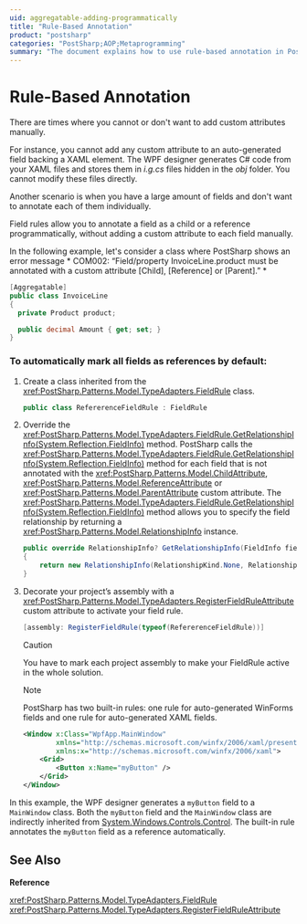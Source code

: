 ```yaml
---
uid: aggregatable-adding-programmatically
title: "Rule-Based Annotation"
product: "postsharp"
categories: "PostSharp;AOP;Metaprogramming"
summary: "The document explains how to use rule-based annotation in PostSharp to programmatically annotate fields as a child or a reference, particularly useful for auto-generated fields or large numbers of fields."
---
```

# Rule-Based Annotation

There are times where you cannot or don't want to add custom attributes manually.

For instance, you cannot add any custom attribute to an auto-generated field backing a XAML element. The WPF designer generates C# code from your XAML files and stores them in *i.g.cs* files hidden in the *obj* folder. You cannot modify these files directly. 

Another scenario is when you have a large amount of fields and don't want to annotate each of them individually.

Field rules allow you to annotate a field as a child or a reference programmatically, without adding a custom attribute to each field manually.

In the following example, let's consider a class where PostSharp shows an error message *
          COM002: “Field/property InvoiceLine.product must be
          annotated with a custom attribute [Child], [Reference] or [Parent].”
        * 

```csharp
[Aggregatable]
public class InvoiceLine
{
  private Product product;

  public decimal Amount { get; set; }
}
```


### To automatically mark all fields as references by default:

1. Create a class inherited from the <xref:PostSharp.Patterns.Model.TypeAdapters.FieldRule> class. 

    ```csharp
    public class RefererenceFieldRule : FieldRule
    ```


2. Override the <xref:PostSharp.Patterns.Model.TypeAdapters.FieldRule.GetRelationshipInfo(System.Reflection.FieldInfo)> method. PostSharp calls the <xref:PostSharp.Patterns.Model.TypeAdapters.FieldRule.GetRelationshipInfo(System.Reflection.FieldInfo)> method for each field that is not annotated with the <xref:PostSharp.Patterns.Model.ChildAttribute>, <xref:PostSharp.Patterns.Model.ReferenceAttribute> or <xref:PostSharp.Patterns.Model.ParentAttribute> custom attribute. The <xref:PostSharp.Patterns.Model.TypeAdapters.FieldRule.GetRelationshipInfo(System.Reflection.FieldInfo)> method allows you to specify the field relationship by returning a <xref:PostSharp.Patterns.Model.RelationshipInfo> instance. 

    ```csharp
    public override RelationshipInfo? GetRelationshipInfo(FieldInfo field)
    {
        return new RelationshipInfo(RelationshipKind.None, RelationshipKind.Reference);
    }
    ```


3. Decorate your project’s assembly with a <xref:PostSharp.Patterns.Model.TypeAdapters.RegisterFieldRuleAttribute> custom attribute to activate your field rule. 

    ```csharp
    [assembly: RegisterFieldRule(typeof(RefererenceFieldRule))]
    ```

    > [!CAUTION]
    > You have to mark each project assembly to make your FieldRule active in the whole solution.


    > [!NOTE]
    > PostSharp has two built-in rules: one rule for auto-generated WinForms fields and one rule for auto-generated XAML fields.

    ```xml
    <Window x:Class="WpfApp.MainWindow"
            xmlns="http://schemas.microsoft.com/winfx/2006/xaml/presentation"
            xmlns:x="http://schemas.microsoft.com/winfx/2006/xaml">
        <Grid>
            <Button x:Name="myButton" />
        </Grid>
    </Window>
    ```

In this example, the WPF designer generates a `myButton` field to a `MainWindow` class. Both the `myButton` field and the `MainWindow` class are indirectly inherited from [System.Windows.Controls.Control](https://msdn.microsoft.com/en-us/library/system.windows.controls.control.aspx). The built-in rule annotates the `myButton` field as a reference automatically. 

## See Also

**Reference**

<xref:PostSharp.Patterns.Model.TypeAdapters.FieldRule>
<br><xref:PostSharp.Patterns.Model.TypeAdapters.RegisterFieldRuleAttribute>
<br>
